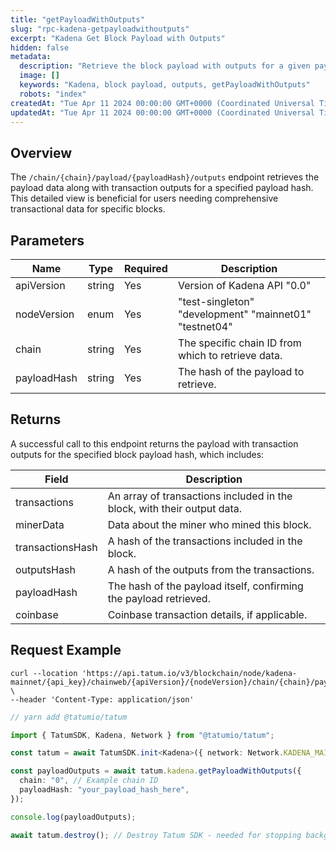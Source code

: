 ```yaml
---
title: "getPayloadWithOutputs"
slug: "rpc-kadena-getpayloadwithoutputs"
excerpt: "Kadena Get Block Payload with Outputs"
hidden: false
metadata:
  description: "Retrieve the block payload with outputs for a given payload hash in the Kadena blockchain."
  image: []
  keywords: "Kadena, block payload, outputs, getPayloadWithOutputs"
  robots: "index"
createdAt: "Tue Apr 11 2024 00:00:00 GMT+0000 (Coordinated Universal Time)"
updatedAt: "Tue Apr 11 2024 00:00:00 GMT+0000 (Coordinated Universal Time)"
---
```


## Overview

The `/chain/{chain}/payload/{payloadHash}/outputs` endpoint retrieves the payload data along with transaction outputs for a specified payload hash. This detailed view is beneficial for users needing comprehensive transactional data for specific blocks.

## Parameters

| Name        | Type   | Required | Description                                            |
| ----------- | ------ | -------- | ------------------------------------------------------ |
| apiVersion  | string | Yes      | Version of Kadena API "0.0"                            |
| nodeVersion | enum   | Yes      | "test-singleton" "development" "mainnet01" "testnet04" |
| chain       | string | Yes      | The specific chain ID from which to retrieve data.     |
| payloadHash | string | Yes      | The hash of the payload to retrieve.                   |

## Returns

A successful call to this endpoint returns the payload with transaction outputs for the specified block payload hash, which includes:

| Field            | Description                                                             |
| ---------------- | ----------------------------------------------------------------------- |
| transactions     | An array of transactions included in the block, with their output data. |
| minerData        | Data about the miner who mined this block.                              |
| transactionsHash | A hash of the transactions included in the block.                       |
| outputsHash      | A hash of the outputs from the transactions.                            |
| payloadHash      | The hash of the payload itself, confirming the payload retrieved.       |
| coinbase         | Coinbase transaction details, if applicable.                            |

## Request Example

```curl
curl --location 'https://api.tatum.io/v3/blockchain/node/kadena-mainnet/{api_key}/chainweb/{apiVersion}/{nodeVersion}/chain/{chain}/payload/{payloadHash}/outputs' \
--header 'Content-Type: application/json'
```

```typescript
// yarn add @tatumio/tatum

import { TatumSDK, Kadena, Network } from "@tatumio/tatum";

const tatum = await TatumSDK.init<Kadena>({ network: Network.KADENA_MAINNET });

const payloadOutputs = await tatum.kadena.getPayloadWithOutputs({
  chain: "0", // Example chain ID
  payloadHash: "your_payload_hash_here",
});

console.log(payloadOutputs);

await tatum.destroy(); // Destroy Tatum SDK - needed for stopping background jobs
```
